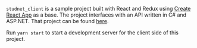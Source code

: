 `studnet_client` is a sample project built with React and Redux using [Create React App](https://github.com/facebookincubator/create-react-app) as a base.  The project interfaces with an API written in C# and ASP.NET.  That project can be found [here](https://github.com/snsavage/students_api).

Run `yarn start` to start a development server for the client side of this project.

